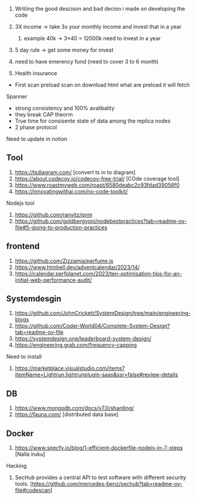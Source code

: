 
1. Writiing the good descison and bad decion i made on developing the code 



1. 3X income -> take 3x your monthly income and invest that in a year
	1. example 40k -> 3*40 = 12000k  need to invest in a year
2. 5 day rule -> get some money for invest
3. need to have emerency fund (need to cover 3 to 6 month)
4. Health insurance


- First scan preload scan on download html what are preload it will fetch



Spanner
- strong consistency and 100% avalibality
- they break CAP theorm
- True time for consisente state of data among the replica nodes
- 2 phase protocol


Need to update in notion

## Tool
1. https://tsdiagram.com/ [convert ts in to diagram]
2. https://about.codecov.io/codecov-free-trial/ [COde coverage tool]
3. https://www.roastmyweb.com/roast/6580deabc2c93fdad39056f0 
4. https://innovatingwithai.com/no-code-toolkit/


Nodejs tool
1. https://github.com/ranyitz/qnm
2. https://github.com/goldbergyoni/nodebestpractices?tab=readme-ov-file#5-going-to-production-practices
## frontend
1. https://github.com/Zizzamia/perfume.js 
2. https://www.htmhell.dev/adventcalendar/2023/14/
3. https://calendar.perfplanet.com/2023/ten-optimisation-tips-for-an-initial-web-performance-audit/


## Systemdesgin
1. https://github.com/JohnCrickett/SystemDesign/tree/main/engineering-blogs
2. https://github.com/Coder-World04/Complete-System-Design?tab=readme-ov-file
3. https://systemdesign.one/leaderboard-system-design/
4. https://engineering.grab.com/frequency-capping



Need to install
1. https://marketplace.visualstudio.com/items?itemName=Lightrun.lightrunplugin-saas&ssr=false#review-details 


## DB
1. https://www.mongodb.com/docs/v7.0/sharding/ 
2. https://fauna.com/ [distributed data base]


## Docker
1. https://www.specfy.io/blog/1-efficient-dockerfile-nodejs-in-7-steps [Nalla iruku]


Hacking
1. SecHub provides a central API to test software with different security tools. [https://github.com/mercedes-benz/sechub?tab=readme-ov-file#codescan]